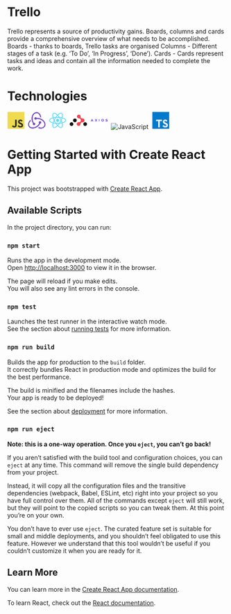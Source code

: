 # Trello
Trello represents a source of productivity gains. 
Boards, columns and cards provide a comprehensive overview of what needs to be accomplished. 
Boards - thanks to boards, Trello tasks are organised
Columns - Different stages of a task (e.g. ‘To Do’, ‘In Progress’, ‘Done’).
Cards - Cards represent tasks and ideas and contain all the information needed to complete the work.

# Technologies
<div>
     <img src="https://raw.githubusercontent.com/devicons/devicon/refs/heads/master/icons/javascript/javascript-original.svg" title="JavaScript" alt="JavaScript" width="40" height="40"/>&nbsp;
    <img src="https://raw.githubusercontent.com/devicons/devicon/refs/heads/master/icons/redux/redux-original.svg" title="JavaScript" alt="JavaScript" width="40" height="40"/>&nbsp;
    <img src="https://raw.githubusercontent.com/devicons/devicon/refs/heads/master/icons/react/react-original.svg" title="JavaScript" alt="JavaScript" width="40" height="40"/>&nbsp;
    <img src="https://raw.githubusercontent.com/devicons/devicon/refs/heads/master/icons/reactrouter/reactrouter-original.svg" title="JavaScript" alt="JavaScript" width="40" height="40"/>&nbsp;
    <img src="https://raw.githubusercontent.com/devicons/devicon/refs/heads/master/icons/axios/axios-plain-wordmark.svg" title="JavaScript" alt="JavaScript" width="40" height="40"/>&nbsp;
  <img src="https://github.com/user-attachments/assets/17013335-8126-4cf9-b900-1a75cd75ab1b" title="JavaScript" alt="JavaScript" width="40" height="40"/>&nbsp;
  <img src="https://raw.githubusercontent.com/devicons/devicon/refs/heads/master/icons/typescript/typescript-original.svg" title="JavaScript" alt="JavaScript" width="40" height="40"/>&nbsp;
</div>



# Getting Started with Create React App

This project was bootstrapped with [Create React App](https://github.com/facebook/create-react-app).

## Available Scripts

In the project directory, you can run:

### `npm start`

Runs the app in the development mode.\
Open [http://localhost:3000](http://localhost:3000) to view it in the browser.

The page will reload if you make edits.\
You will also see any lint errors in the console.

### `npm test`

Launches the test runner in the interactive watch mode.\
See the section about [running tests](https://facebook.github.io/create-react-app/docs/running-tests) for more
information.

### `npm run build`

Builds the app for production to the `build` folder.\
It correctly bundles React in production mode and optimizes the build for the best performance.

The build is minified and the filenames include the hashes.\
Your app is ready to be deployed!

See the section about [deployment](https://facebook.github.io/create-react-app/docs/deployment) for more information.

### `npm run eject`

**Note: this is a one-way operation. Once you `eject`, you can’t go back!**

If you aren’t satisfied with the build tool and configuration choices, you can `eject` at any time. This command will
remove the single build dependency from your project.

Instead, it will copy all the configuration files and the transitive dependencies (webpack, Babel, ESLint, etc) right
into your project so you have full control over them. All of the commands except `eject` will still work, but they will
point to the copied scripts so you can tweak them. At this point you’re on your own.

You don’t have to ever use `eject`. The curated feature set is suitable for small and middle deployments, and you
shouldn’t feel obligated to use this feature. However we understand that this tool wouldn’t be useful if you couldn’t
customize it when you are ready for it.

## Learn More

You can learn more in
the [Create React App documentation](https://facebook.github.io/create-react-app/docs/getting-started).

To learn React, check out the [React documentation](https://reactjs.org/).
